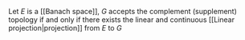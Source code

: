 Let $E$ is a [[Banach space]], $G$ accepts the complement (supplement) topology if and only if there exists the linear and continuous [[Linear projection|projection]] from $E$ to $G$ 